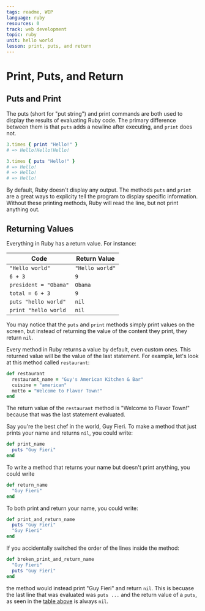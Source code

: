 ```yaml
---
tags: readme, WIP
language: ruby
resources: 0
track: web development
topic: ruby
unit: hello world
lesson: print, puts, and return
---
```


# Print, Puts, and Return

## Puts and Print

The puts (short for "put string") and print commands are both used to display the results of evaluating Ruby code. The primary difference between them is that `puts` adds a newline after executing, and `print` does not.

```ruby
3.times { print "Hello!" }
# => Hello!Hello!Hello!

3.times { puts "Hello!" }
# => Hello!
# => Hello!
# => Hello!
```

By default, Ruby doesn't display any output. The methods `puts` and `print` are a great ways to explicity tell the program to display specific information. Without these printing methods, Ruby will read the line, but not print anything out.

## Returning Values

Everything in Ruby has a return value. For instance:

|Code                   | Return Value   |
|-----------------------|----------------|
| `"Hello world"`       | `"Hello world"`|
| `6 + 3`               | `9`            |
| `president = "Obama"` | `Obama`        |
| `total = 6 + 3`       | `9`            |
| `puts "hello world"`  | `nil`          |
|`print "hello world`   | `nil`          |

You may notice that the `puts` and `print` methods simply print values on the screen, but instead of returning the value of the content they print, they return `nil`.

Every method in Ruby returns a value by default, even custom ones. This returned value will be the value of the last statement. For example, let's look at this method called `restaurant`:
```ruby
def restaurant
  restaurant_name = "Guy's American Kitchen & Bar"
  cuisine = "american"
  motto = "Welcome to Flavor Town!"
end
```
The return value of the `restaurant` method is "Welcome to Flavor Town!" because that was the last statement evaluated.

Say you're the best chef in the world, Guy Fieri. To make a method that just prints your name and returns `nil`, you could write:
```ruby
def print_name
  puts "Guy Fieri"
end
```

To write a method that returns your name but doesn't print anything, you could write
```ruby
def return_name
  "Guy Fieri"
end
```

To both print and return your name, you could write:
```ruby
def print_and_return_name
  puts "Guy Fieri"
  "Guy Fieri"
end
```
If you accidentally switched the order of the lines inside the method:
```ruby
def broken_print_and_return_name
  "Guy Fieri"
  puts "Guy Fieri"
end
```
the method would instead print "Guy Fieri" and return `nil`. This is becuase the last line that was evaluated was `puts ...` and the return value of a `puts`, as seen in the [table above](#returning-values) is always `nil`. 
